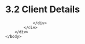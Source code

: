 <html dir="LTR" xmlns:mshelp="http://msdn.microsoft.com/mshelp" xmlns:ddue="http://ddue.schemas.microsoft.com/authoring/2003/5" xmlns:xlink="http://www.w3.org/1999/xlink" xmlns:tool="http://www.microsoft.com/tooltip">
    <head>
        <meta http-equiv="Content-Type" content="text/html; CHARSET=utf-8"></meta>
        <meta name="save" content="history"></meta>
        <title>3.2 Client Details</title>
        <xml>
            <mshelp:toctitle title="3.2 Client Details"></mshelp:toctitle>
            <mshelp:rltitle title="[MS-OXCNOTIF]: Client Details"></mshelp:rltitle>
            <mshelp:keyword index="A" term="75250137-e328-453f-9b1e-e3bc26c97c65"></mshelp:keyword>
            <mshelp:attr name="DCSext.ContentType" value="open specification"></mshelp:attr>
            <mshelp:attr name="AssetID" value="75250137-e328-453f-9b1e-e3bc26c97c65"></mshelp:attr>
            <mshelp:attr name="TopicType" value="kbRef"></mshelp:attr>
            <mshelp:attr name="DCSext.Title" value="[MS-OXCNOTIF]: Client Details" />
        </xml>
    </head>
    <body>
        <div id="header">
            <h1 class="heading">3.2 Client Details</h1>
        </div>
        <div id="mainSection">
            <div id="mainBody">
                <div id="allHistory" class="saveHistory"></div>
                <div id="sectionSection0" class="section" name="collapseableSection">
                    


                </div>
            </div>
        </div>
    </body>
</html>